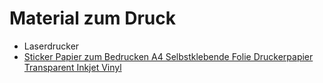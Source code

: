 # Material zum Druck

- Laserdrucker
- [Sticker Papier zum Bedrucken A4 Selbstklebende Folie Druckerpapier Transparent Inkjet Vinyl](https://www.amazon.de/dp/B0CYWYMT1G)